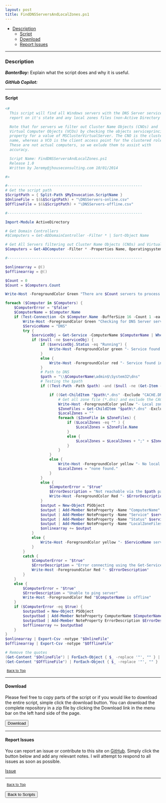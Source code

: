 ```yaml
---
layout: post
title: FindDNSServersAndLocalZones.ps1
---
```


- [Description](#description)
  - [Script](#script)
  - [Download](#download)
  - [Report Issues](#report-issues)

---

### Description

**_BanterBoy:_** Explain what the script does and why it is useful.

**_GitHub Copilot:_**

---

#### Script

```powershell
<#
  This script will find all Windows servers with the DNS Server service installed,
  report on it's state and any local zones files (non-Active Directory integrated).

  Note that for servers we filter out Cluster Name Objects (CNOs) and
  Virtual Computer Objects (VCOs) by checking the objects serviceprincipalname
  property for a value of MSClusterVirtualServer. The CNO is the cluster
  name, whereas a VCO is the client access point for the clustered role.
  These are not actual computers, so we exlude them to assist with
  accuracy.

  Script Name: FindDNSServersAndLocalZones.ps1
  Release 1.0
  Written by Jeremy@jhouseconsulting.com 10/01/2014

#>

#-------------------------------------------------------------
# Get the script path
$ScriptPath = { Split-Path $MyInvocation.ScriptName }
$OnlineFile = $(&$ScriptPath) + "\DNSServers-online.csv"
$OfflineFile = $(&$ScriptPath) + "\DNSServers-offline.csv"

#-------------------------------------------------------------

Import-Module ActiveDirectory

# Get Domain Controllers
#$Computers = Get-ADDomainController -Filter * | Sort-Object Name

# Get All Servers filtering out Cluster Name Objects (CNOs) and Virtual computer Objects (VCOs)
$Computers = Get-ADComputer -Filter * -Properties Name, Operatingsystem, servicePrincipalName | Where-Object { ($_.Operatingsystem -like '*server*') -AND !($_.serviceprincipalname -like '*MSClusterVirtualServer*') } | Sort-Object -Property Name

#-------------------------------------------------------------

$onlinearray = @()
$offlinearray = @()

$Count = 0
$Count = $Computers.Count

Write-Host -ForegroundColor Green "There are $Count servers to process.`n"

foreach ($Computer in $Computers) {
    $ComputerError = "$false"
    $ComputerName = $Computer.Name
    if (Test-Connection -Cn $Computer.Name -BufferSize 16 -Count 1 -ea 0 -quiet) {
        Write-Host -ForegroundColor Green "Checking for DNS Server service on $ComputerName"
        $ServiceName = "DNS"
        try {
            $serviceObj = Get-Service -ComputerName $ComputerName | Where-Object { $_.ServiceName -eq $serviceName } | Select-Object Name, Status
            if ($null -ne $serviceObj) {
                if ($serviceObj.Status -eq "Running") {
                    Write-Host -ForegroundColor green "- Service found in a $($serviceObj.Status) state."
                }
                else {
                    Write-Host -ForegroundColor red "- Service found in a $($serviceObj.Status) state."
                }
                # Path to DNS
                $path = "\\$ComputerName\admin$\System32\dns"
                # Testing the $path
                if ((Test-Path -Path $path) -and ($null -ne (Get-Item -Path $path).Length)) {

                    if ((Get-ChildItem "$path\*.dns" -Exclude "CACHE.DNS" | Measure-Object).Count -gt 0) {
                        # Get all zone file (*.dns) and exclude the CACHE.DNS file.
                        Write-Host -ForegroundColor yellow "- Local zones files found."
                        $ZoneFiles = Get-ChildItem "$path\*.dns" -Exclude "CACHE.DNS"
                        $LocalZones = ""
                        foreach ($ZoneFile in $ZoneFiles) {
                            if ($LocalZones -eq "" ) {
                                $LocalZones = $ZoneFile.Name
                            }
                            else {
                                $LocalZones = $LocalZones + ";" + $ZoneFile.Name
                            }
                        }
                    }
                    else {
                        Write-Host -ForegroundColor yellow "- No local zones files found."
                        $LocalZones = "none found."
                    }
                }
                else {
                    $ComputerError = "$true"
                    $ErrorDescription = "Not reachable via the $path path."
                    Write-Host -ForegroundColor Red "- $ErrorDescription"
                }
                $output = New-Object PSObject
                $output | Add-Member NoteProperty -Name "ComputerName" $ComputerName
                $output | Add-Member NoteProperty -Name "Service" $serviceObj.Name
                $output | Add-Member NoteProperty -Name "Status" $serviceObj.Status
                $output | Add-Member NoteProperty -Name "LocalZoneFiles" $LocalZones
                $onlinearray += $output
            }
            else {
                Write-Host -ForegroundColor yellow "- $ServiceName service not installed"
            }
        }
        catch {
            $ComputerError = "$true"
            $ErrorDescription = "Error connecting using the Get-Service cmdlet."
            Write-Host -ForegroundColor Red "- $ErrorDescription"
        }
    }
    else {
        $ComputerError = "$true"
        $ErrorDescription = "Unable to ping server"
        Write-Host -ForegroundColor Red "$ComputerName is offline"
    }
    if ($ComputerError -eq $true) {
        $outputbad = New-Object PSObject
        $outputbad | Add-Member NoteProperty ComputerName $ComputerName
        $outputbad | Add-Member NoteProperty ErrorDescription $ErrorDescription
        $offlinearray += $outputbad
    }
}
$onlinearray | Export-Csv -notype "$OnlineFile"
$offlinearray | Export-Csv -notype "$OfflineFile"

# Remove the quotes
(Get-Content "$OnlineFile") | ForEach-Object { $_ -replace '"', "" } | Out-File "$OnlineFile" -Force -Encoding ascii
(Get-Content "$OfflineFile") | ForEach-Object { $_ -replace '"', "" } | Out-File "$OfflineFile" -Force -Encoding ascii
```

<span style="font-size:11px;"><a href="#"><i class="fas fa-caret-up" aria-hidden="true" style="color: white; margin-right:5px;"></i>Back to Top</a></span>

---

#### Download

Please feel free to copy parts of the script or if you would like to download the entire script, simple click the download button. You can download the complete repository in a zip file by clicking the Download link in the menu bar on the left hand side of the page.

<button class="btn" type="submit" onclick="window.open('/PowerShell/scripts/activeDirectory/FindDNSServersAndLocalZones.ps1')">
    <i class="fa fa-cloud-download-alt">
    </i>
        Download
</button>

---

#### Report Issues

You can report an issue or contribute to this site on <a href="https://github.com/BanterBoy/scripts-blog/issues">GitHub</a>. Simply click the button below and add any relevant notes. I will attempt to respond to all issues as soon as possible.

<!-- Place this tag where you want the button to render. -->

<a class="github-button" href="https://github.com/BanterBoy/scripts-blog/issues/new?title=FindDNSServersAndLocalZones.ps1&body=There is a problem with this function. Please find details below." data-show-count="true" aria-label="Issue BanterBoy/scripts-blog on GitHub">Issue</a>

---

<span style="font-size:11px;"><a href="#"><i class="fas fa-caret-up" aria-hidden="true" style="color: white; margin-right:5px;"></i>Back to Top</a></span>

<a href="/menu/_pages/scripts.html">
    <button class="btn">
        <i class='fas fa-reply'>
        </i>
            Back to Scripts
    </button>
</a>

[1]: http://ecotrust-canada.github.io/markdown-toc
[2]: https://github.com/googlearchive/code-prettify
